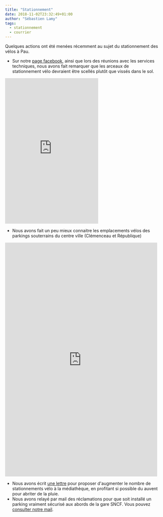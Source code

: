 ```yaml
---
title: "Stationnement"
date: 2018-11-02T23:32:49+01:00
author: "Sébastien Lamy"
tags:
  - stationnement
  - courrier
---
```


Quelques actions ont été menées récemment au sujet du stationnement des vélos à
Pau. 

* Sur notre [page facebook], ainsi que lors des réunions avec les services
techniques, nous avons fait remarquer que les arceaux de stationnement vélo
devraient être scellés plutôt que vissés dans le sol.

<iframe src="https://www.facebook.com/plugins/video.php?href=https%3A%2F%2Fwww.facebook.com%2Fpauaveloo%2Fvideos%2F301766320437946%2F&show_text=0&width=306" width="306" height="476" style="border:none;overflow:hidden" scrolling="no" frameborder="0" allowTransparency="true" allowFullScreen="true"></iframe>

* Nous avons fait un peu mieux connaitre les emplacements vélos des parkings 
  souterrains du centre ville (Clémenceau et République)
 
<iframe src="https://www.facebook.com/plugins/post.php?href=https%3A%2F%2Fwww.facebook.com%2Fpauaveloo%2Fposts%2F2147582508609659&width=500" width="500" height="765" style="border:none;overflow:hidden" scrolling="no" frameborder="0" allowTransparency="true" allow="encrypted-media"></iframe>

* Nous avons écrit [une lettre] pour proposer d'augmenter le nombre de
stationnements vélo à la médiathèque, en profitant si possible du auvent
pour abriter de la pluie.
* Nous avons relayé par mail des réclamations pour que soit installé
un parking vraiment sécurisé aux abords de la gare SNCF. Vous pouvez [consulter
notre mail].

[page facebook]: https://www.facebook.com/pauaveloo/
[une lettre]: courrier-pav-mairie-parking-velos-mediatheque-oct2018.pdf
[consulter notre mail]: mail_pav_stationnement_gare_SNCF.pdf